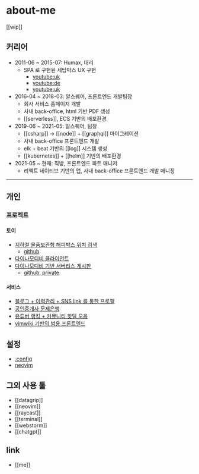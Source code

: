 # about-me

[[wip]]

## 커리어
- 2011-06 ~ 2015-07: Humax, 대리
  - SPA 로 구현된 세탑박스 UX 구현
    + [youtube:uk](https://www.youtube.com/watch?v=RfhtVHHoVcE)
    + [youtube:de](https://www.youtube.com/watch?v=GZtnesjkVyo)
    + [youtube:uk](https://www.youtube.com/watch?v=vN850-Dy6Yw)
- 2016-04 ~ 2018-03: 알스퀘어, 프론트엔드 개발팀장
  - 회사 서비스 홈페이지 개발
  - 사내 back-office, html 기반 PDF 생성
  - [[serverless]], ECS 기반의 배포환경
- 2019-06 ~ 2021-05: 알스퀘어, 팀장
  - [[csharp]] -> [[node]] + [[graphql]] 마이그레이션
  - 사내 back-office 프론트엔드 개발
  - elk + beat 기반의 [[log]] 시스템 생성
  - [[kubernetes]] + [[helm]] 기반의 배포환경
- 2021-05 ~ 현재: 직방, 프론트엔드 파트 매니저
  - 리엑트 네이티브 기반의 앱, 사내 back-office 프론트엔드 개발 매니징

---

## 개인

### 프로젝트

#### 토이
- [지하철 물품보관함 해피박스 위치 검색](https://deptno.github.io/map-subway-storage/)
  + [github](https://github.com/deptno/map-subway-storage)
- [다이나모디비 클라이언트](https://github.com/deptno/dynamon)
- [다이나모디비 기반 서버리스 게시판](https://yiguana.dev.googit.co)
  + [github, private](https://github.com/deptno/yiguana)

#### 서비스
- [블로그 + 이력관리 + SNS link 를 통한 프로필](https://googit.io)
- [공인중개사 문제은행](https://googit.co)
- [유튜버 랭킹 + 커뮤니티 핫딜 모음](https://tubemon.io)
- [vimwiki 기반의 범용 프론트엔드](https://deptno.dev)

## 설정
+ [.config](https://github.com/deptno/.config)
+ [neovim](https://github.com/deptno/nvim)

## 그외 사용 툴
- [[datagrip]]
- [[neovim]]
- [[raycast]]
- [[terminal]]
- [[webstorm]]
- [[chatgpt]]

## link
- [[me]]
